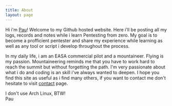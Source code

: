 ```yaml
---
title: About
layout: page
---
```


Hi i'm <a rel="me" target="_blank" href="https://www.linkedin.com/in/pau-mars-verdaguer-17a261182/">Pau</a>! Welcome to my Github hosted website. Here i'll be posting all my logs, records and notes while i learn Pentesting from zero. My goal is to become a profficient pentester and share my experience while learning as well as any tool or script i develop throughout the process.

In my daily life, i am an EASA commercial pilot and a mountaineer. Flying is my passion. Mountaineering reminds me that you have to work hard to reach the summit but without forgetting the path. I'm very passionate about what i do and coding is an skill i've always wanted to deepen. I hope you find this site as useful as i find many others, if you want to contact me don't hesitate to visit <a href="./contact">contact</a> page.

I don't use Arch Linux, BTW!<br>Pau